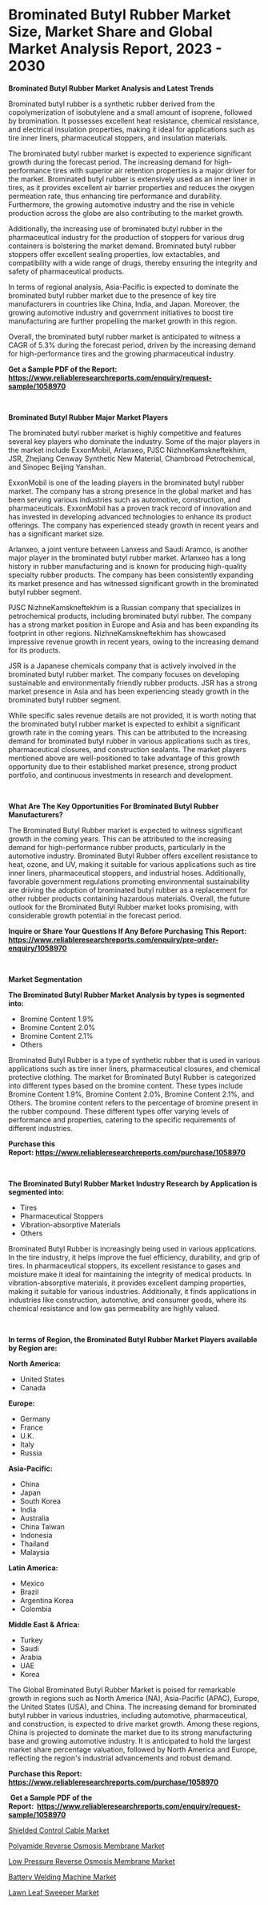 <p><h1>Brominated Butyl Rubber Market Size, Market Share and Global Market Analysis Report, 2023 - 2030</h1></p><p><strong>Brominated Butyl Rubber Market Analysis and Latest Trends</strong></p>
<p><p>Brominated butyl rubber is a synthetic rubber derived from the copolymerization of isobutylene and a small amount of isoprene, followed by bromination. It possesses excellent heat resistance, chemical resistance, and electrical insulation properties, making it ideal for applications such as tire inner liners, pharmaceutical stoppers, and insulation materials.</p><p>The brominated butyl rubber market is expected to experience significant growth during the forecast period. The increasing demand for high-performance tires with superior air retention properties is a major driver for the market. Brominated butyl rubber is extensively used as an inner liner in tires, as it provides excellent air barrier properties and reduces the oxygen permeation rate, thus enhancing tire performance and durability. Furthermore, the growing automotive industry and the rise in vehicle production across the globe are also contributing to the market growth.</p><p>Additionally, the increasing use of brominated butyl rubber in the pharmaceutical industry for the production of stoppers for various drug containers is bolstering the market demand. Brominated butyl rubber stoppers offer excellent sealing properties, low extactables, and compatibility with a wide range of drugs, thereby ensuring the integrity and safety of pharmaceutical products.</p><p>In terms of regional analysis, Asia-Pacific is expected to dominate the brominated butyl rubber market due to the presence of key tire manufacturers in countries like China, India, and Japan. Moreover, the growing automotive industry and government initiatives to boost tire manufacturing are further propelling the market growth in this region.</p><p>Overall, the brominated butyl rubber market is anticipated to witness a CAGR of 5.3% during the forecast period, driven by the increasing demand for high-performance tires and the growing pharmaceutical industry.</p></p>
<p><strong>Get a Sample PDF of the Report:&nbsp; <a href="https://www.reliableresearchreports.com/enquiry/request-sample/1058970">https://www.reliableresearchreports.com/enquiry/request-sample/1058970</a></strong></p>
<p>&nbsp;</p>
<p><strong>Brominated Butyl Rubber Major Market Players</strong></p>
<p><p>The brominated butyl rubber market is highly competitive and features several key players who dominate the industry. Some of the major players in the market include ExxonMobil, Arlanxeo, PJSC NizhneKamskneftekhim, JSR, Zhejiang Cenway Synthetic New Material, Chambroad Petrochemical, and Sinopec Beijing Yanshan.</p><p>ExxonMobil is one of the leading players in the brominated butyl rubber market. The company has a strong presence in the global market and has been serving various industries such as automotive, construction, and pharmaceuticals. ExxonMobil has a proven track record of innovation and has invested in developing advanced technologies to enhance its product offerings. The company has experienced steady growth in recent years and has a significant market size.</p><p>Arlanxeo, a joint venture between Lanxess and Saudi Aramco, is another major player in the brominated butyl rubber market. Arlanxeo has a long history in rubber manufacturing and is known for producing high-quality specialty rubber products. The company has been consistently expanding its market presence and has witnessed significant growth in the brominated butyl rubber segment.</p><p>PJSC NizhneKamskneftekhim is a Russian company that specializes in petrochemical products, including brominated butyl rubber. The company has a strong market position in Europe and Asia and has been expanding its footprint in other regions. NizhneKamskneftekhim has showcased impressive revenue growth in recent years, owing to the increasing demand for its products.</p><p>JSR is a Japanese chemicals company that is actively involved in the brominated butyl rubber market. The company focuses on developing sustainable and environmentally friendly rubber products. JSR has a strong market presence in Asia and has been experiencing steady growth in the brominated butyl rubber segment.</p><p>While specific sales revenue details are not provided, it is worth noting that the brominated butyl rubber market is expected to exhibit a significant growth rate in the coming years. This can be attributed to the increasing demand for brominated butyl rubber in various applications such as tires, pharmaceutical closures, and construction sealants. The market players mentioned above are well-positioned to take advantage of this growth opportunity due to their established market presence, strong product portfolio, and continuous investments in research and development.</p></p>
<p>&nbsp;</p>
<p><strong>What Are The Key Opportunities For Brominated Butyl Rubber Manufacturers?</strong></p>
<p><p>The Brominated Butyl Rubber market is expected to witness significant growth in the coming years. This can be attributed to the increasing demand for high-performance rubber products, particularly in the automotive industry. Brominated Butyl Rubber offers excellent resistance to heat, ozone, and UV, making it suitable for various applications such as tire inner liners, pharmaceutical stoppers, and industrial hoses. Additionally, favorable government regulations promoting environmental sustainability are driving the adoption of brominated butyl rubber as a replacement for other rubber products containing hazardous materials. Overall, the future outlook for the Brominated Butyl Rubber market looks promising, with considerable growth potential in the forecast period.</p></p>
<p><strong>Inquire or Share Your Questions If Any Before Purchasing This Report: <a href="https://www.reliableresearchreports.com/enquiry/pre-order-enquiry/1058970">https://www.reliableresearchreports.com/enquiry/pre-order-enquiry/1058970</a></strong></p>
<p>&nbsp;</p>
<p><strong>Market Segmentation</strong></p>
<p><strong>The Brominated Butyl Rubber Market Analysis by types is segmented into:</strong></p>
<p><ul><li>Bromine Content 1.9%</li><li>Bromine Content 2.0%</li><li>Bromine Content 2.1%</li><li>Others</li></ul></p>
<p><p>Brominated Butyl Rubber is a type of synthetic rubber that is used in various applications such as tire inner liners, pharmaceutical closures, and chemical protective clothing. The market for Brominated Butyl Rubber is categorized into different types based on the bromine content. These types include Bromine Content 1.9%, Bromine Content 2.0%, Bromine Content 2.1%, and Others. The bromine content refers to the percentage of bromine present in the rubber compound. These different types offer varying levels of performance and properties, catering to the specific requirements of different industries.</p></p>
<p><strong>Purchase this Report:&nbsp;<a href="https://www.reliableresearchreports.com/purchase/1058970">https://www.reliableresearchreports.com/purchase/1058970</a></strong></p>
<p>&nbsp;</p>
<p><strong>The Brominated Butyl Rubber Market Industry Research by Application is segmented into:</strong></p>
<p><ul><li>Tires</li><li>Pharmaceutical Stoppers</li><li>Vibration-absorptive Materials</li><li>Others</li></ul></p>
<p><p>Brominated Butyl Rubber is increasingly being used in various applications. In the tire industry, it helps improve the fuel efficiency, durability, and grip of tires. In pharmaceutical stoppers, its excellent resistance to gases and moisture make it ideal for maintaining the integrity of medical products. In vibration-absorptive materials, it provides excellent damping properties, making it suitable for various industries. Additionally, it finds applications in industries like construction, automotive, and consumer goods, where its chemical resistance and low gas permeability are highly valued.</p></p>
<p>&nbsp;</p>
<p><strong>In terms of Region, the Brominated Butyl Rubber Market Players available by Region are:</strong></p>
<p>
    <p> <strong> North America: </strong>
        <ul>
            <li>United States</li>
            <li>Canada</li>
        </ul>
        </p> 
    <p> <strong> Europe: </strong>
        <ul>
            <li>Germany</li>
            <li>France</li>
            <li>U.K.</li>
            <li>Italy</li>
            <li>Russia</li>
        </ul>
        </p> 
    <p> <strong> Asia-Pacific: </strong>
        <ul>
            <li>China</li>
            <li>Japan</li>
            <li>South Korea</li>
            <li>India</li>
            <li>Australia</li>
            <li>China Taiwan</li>
            <li>Indonesia</li>
            <li>Thailand</li>
            <li>Malaysia</li>
        </ul>
        </p> 
    <p> <strong> Latin America: </strong>
        <ul>
            <li>Mexico</li>
            <li>Brazil</li>
            <li>Argentina Korea</li>
            <li>Colombia</li>
        </ul>
        </p> 
    <p> <strong> Middle East & Africa: </strong>
        <ul>
            <li>Turkey</li>
            <li>Saudi</li>
            <li>Arabia</li>
            <li>UAE</li>
            <li>Korea</li>
        </ul>
    </p>
    </p>
<p><p>The Global Brominated Butyl Rubber Market is poised for remarkable growth in regions such as North America (NA), Asia-Pacific (APAC), Europe, the United States (USA), and China. The increasing demand for brominated butyl rubber in various industries, including automotive, pharmaceutical, and construction, is expected to drive market growth. Among these regions, China is projected to dominate the market due to its strong manufacturing base and growing automotive industry. It is anticipated to hold the largest market share percentage valuation, followed by North America and Europe, reflecting the region's industrial advancements and robust demand.</p></p>
<p><strong>Purchase this Report: <a href="https://www.reliableresearchreports.com/purchase/1058970">https://www.reliableresearchreports.com/purchase/1058970</a></strong></p>
<p>&nbsp;<strong>Get a Sample PDF of the Report:&nbsp;&nbsp;<a href="https://www.reliableresearchreports.com/enquiry/request-sample/1058970">https://www.reliableresearchreports.com/enquiry/request-sample/1058970</a></strong></p>
<p><strong></strong></p>
<p><p><a href="https://medium.com/@aashish.reportprime2/shielded-control-cable-market-trends-forecast-and-competitive-analysis-to-2030-8cfcd99e4e9a">Shielded Control Cable Market</a></p><p><a href="https://github.com/rexevange/Market-Research-Report-List-1/blob/main/polyamide-reverse-osmosis-membrane-market.md">Polyamide Reverse Osmosis Membrane Market</a></p><p><a href="https://github.com/FassouRP/Market-Research-Report-List-1/blob/main/low-pressure-reverse-osmosis-membrane-market.md">Low Pressure Reverse Osmosis Membrane Market</a></p><p><a href="https://medium.com/@randyrose31/battery-welding-machine-market-competitive-analysis-market-trends-and-forecast-to-2030-d56f8f337c17">Battery Welding Machine Market</a></p><p><a href="https://medium.com/@dylangilbert65/lawn-leaf-sweeper-market-analysis-its-cagr-market-segmentation-and-global-industry-overview-667d2d0a50f3">Lawn Leaf Sweeper Market</a></p></p>